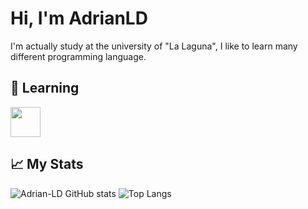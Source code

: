 # Hi, I'm AdrianLD
I'm actually study at the university of "La Laguna", I like to learn many different programming language.

## 📖 Learning
<img src="https://github.com/isocpp/logos/raw/master/cpp_logo.png" width="48">

## 📈 My Stats
![Adrian-LD GitHub stats](https://github-readme-stats.vercel.app/api?username=Adrian-LD&show_icons=true&theme=radical)
![Top Langs](https://github-readme-stats.vercel.app/api/top-langs/?username=Adrian-LD&hide_progress=true)
